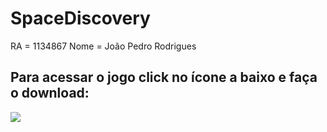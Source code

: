 <h1>SpaceDiscovery</h1>
<a>RA = 1134867</a>
<a>Nome = João Pedro Rodrigues</a>
<h2>Para acessar o jogo click no ícone a baixo e faça o download:</h2>
<div>
    <a href="https://drive.google.com/drive/folders/1G2oRnEvVUTzlO6jxlAdEg-43d3usdCcW?usp=drive_link" alt="SpaceDiscovery" target="_blank"><img src="https://em-content.zobj.net/source/microsoft-teams/337/rocket_1f680.png"/>
    </div>
